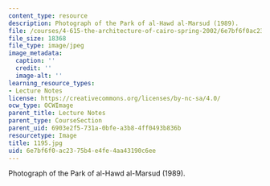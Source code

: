```yaml
---
content_type: resource
description: Photograph of the Park of al-Hawd al-Marsud (1989).
file: /courses/4-615-the-architecture-of-cairo-spring-2002/6e7bf6f0ac2375b4e4fe4aa43190c6ee_1195.jpg
file_size: 18368
file_type: image/jpeg
image_metadata:
  caption: ''
  credit: ''
  image-alt: ''
learning_resource_types:
- Lecture Notes
license: https://creativecommons.org/licenses/by-nc-sa/4.0/
ocw_type: OCWImage
parent_title: Lecture Notes
parent_type: CourseSection
parent_uid: 6903e2f5-731a-0bfe-a3b8-4ff0493b836b
resourcetype: Image
title: 1195.jpg
uid: 6e7bf6f0-ac23-75b4-e4fe-4aa43190c6ee
---
```

Photograph of the Park of al-Hawd al-Marsud (1989).